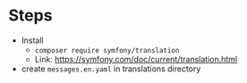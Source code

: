# Steps
- Install
  - ` composer require symfony/translation `
  - Link: https://symfony.com/doc/current/translation.html
- create `messages.en.yaml` in translations directory

